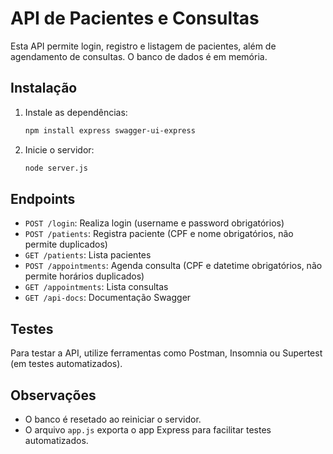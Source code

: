 # API de Pacientes e Consultas

Esta API permite login, registro e listagem de pacientes, além de agendamento de consultas. O banco de dados é em memória.

## Instalação

1. Instale as dependências:
   ```bash
   npm install express swagger-ui-express
   ```
2. Inicie o servidor:
   ```bash
   node server.js
   ```

## Endpoints

- `POST /login`: Realiza login (username e password obrigatórios)
- `POST /patients`: Registra paciente (CPF e nome obrigatórios, não permite duplicados)
- `GET /patients`: Lista pacientes
- `POST /appointments`: Agenda consulta (CPF e datetime obrigatórios, não permite horários duplicados)
- `GET /appointments`: Lista consultas
- `GET /api-docs`: Documentação Swagger

## Testes
Para testar a API, utilize ferramentas como Postman, Insomnia ou Supertest (em testes automatizados).

## Observações
- O banco é resetado ao reiniciar o servidor.
- O arquivo `app.js` exporta o app Express para facilitar testes automatizados.
